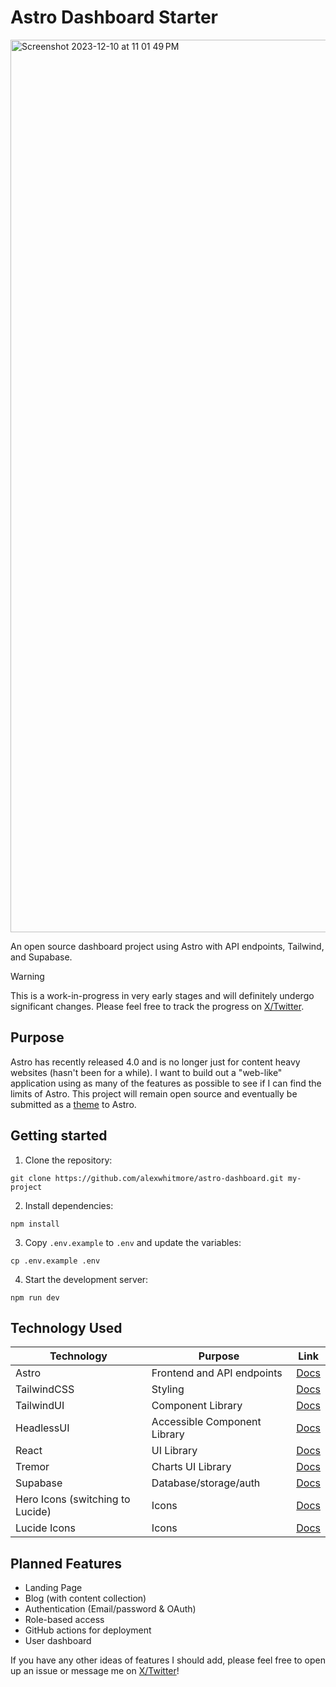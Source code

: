 # Astro Dashboard Starter

<img width="1428" alt="Screenshot 2023-12-10 at 11 01 49 PM" src="https://github.com/alexwhitmore/astro-dashboard/assets/57722812/4e7debc6-ee03-4b5f-8a9a-1fa96001472b">

An open source dashboard project using Astro with API endpoints, Tailwind, and Supabase.

> [!WARNING]
> This is a work-in-progress in very early stages and will definitely undergo significant changes. Please feel free to track the progress on [X/Twitter](https://twitter.com/theAlexWhitmore).

## Purpose

Astro has recently released 4.0 and is no longer just for content heavy websites (hasn't been for a while). I want to build out a "web-like" application using as many of the features as possible to see if I can find the limits of Astro. This project will remain open source and eventually be submitted as a [theme](https://astro.build/themes/) to Astro.

## Getting started

1. Clone the repository:

```cli
git clone https://github.com/alexwhitmore/astro-dashboard.git my-project
```

2. Install dependencies:

```cli
npm install
```

3. Copy `.env.example` to `.env` and update the variables:

```cli
cp .env.example .env
```

4. Start the development server:

```cli
npm run dev
```

## Technology Used

| Technology                       | Purpose                      | Link                                                 |
| -------------------------------- | ---------------------------- | ---------------------------------------------------- |
| Astro                            | Frontend and API endpoints   | [Docs](https://docs.astro.build/en/getting-started/) |
| TailwindCSS                      | Styling                      | [Docs](https://tailwindcss.com/)                     |
| TailwindUI                       | Component Library            | [Docs](https://tailwindui.com/)                      |
| HeadlessUI                       | Accessible Component Library | [Docs](https://headlessui.com/)                      |
| React                            | UI Library                   | [Docs](https://react.dev/)                           |
| Tremor                           | Charts UI Library            | [Docs](https://www.tremor.so/)                       |
| Supabase                         | Database/storage/auth        | [Docs](https://supabase.com/)                        |
| Hero Icons (switching to Lucide) | Icons                        | [Docs](https://heroicons.com/)                       |
| Lucide Icons                     | Icons                        | [Docs](https://lucide.dev/)                          |

## Planned Features

- Landing Page
- Blog (with content collection)
- Authentication (Email/password & OAuth)
- Role-based access
- GitHub actions for deployment
- User dashboard

If you have any other ideas of features I should add, please feel free to open up an issue or message me on [X/Twitter](https://twitter.com/theAlexWhitmore)!

